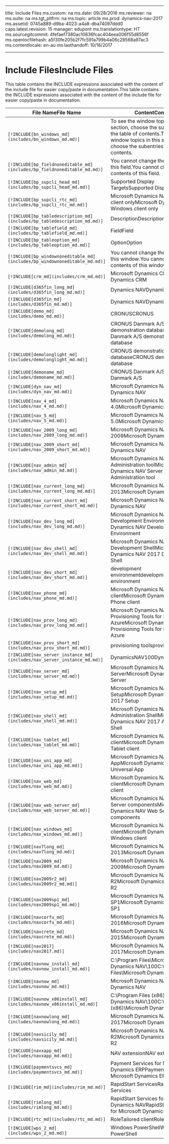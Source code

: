 
---
title: Include Files
ms.custom: na
ms.date: 09/28/2016
ms.reviewer: na
ms.suite: na
ms.tgt_pltfrm: na
ms.topic: article
ms.prod: dynamics-nav-2017
ms.assetid: 0745a889-d9ba-4023-a4a8-dba74097ddd0
caps.latest.revision: 15
manager: edupont
ms.translationtype: HT
ms.sourcegitcommit: 4fefaef7380ac10836fcac404eea006f55d8556f
ms.openlocfilehash: a5f30fe205b2f7fc591a799b4a06c28568a97ac3
ms.contentlocale: en-au
ms.lasthandoff: 10/16/2017

---

# <a name="include-files"></a><span data-ttu-id="e4885-102">Include Files</span><span class="sxs-lookup"><span data-stu-id="e4885-102">Include Files</span></span>

<span data-ttu-id="e4885-103">This table contains the INCLUDE expressions associated with the content of the include file for easier copy/paste in documentation.</span><span class="sxs-lookup"><span data-stu-id="e4885-103">This table contains the INCLUDE expressions associated with the content of the include file for easier copy/paste in documentation.</span></span>

|<span data-ttu-id="e4885-104">File Name</span><span class="sxs-lookup"><span data-stu-id="e4885-104">File Name</span></span>   |<span data-ttu-id="e4885-105">Content</span><span class="sxs-lookup"><span data-stu-id="e4885-105">Content</span></span>  |
|------------|---------|
|`[!INCLUDE[bn_windows_md](includes/bn_windows_md.md)]`|<span data-ttu-id="e4885-106">To see the window topics in this section, choose the subentries in the table of contents.</span><span class="sxs-lookup"><span data-stu-id="e4885-106">To see the window topics in this section, choose the subentries in the table of contents.</span></span>|
|`[!INCLUDE[bp_fieldnoneditable_md](includes/bp_fieldnoneditable_md.md)]`|<span data-ttu-id="e4885-107">You cannot change the contents of this field.</span><span class="sxs-lookup"><span data-stu-id="e4885-107">You cannot change the contents of this field.</span></span>|
|`[!INCLUDE[bp_supcli_head_md](includes/bp_supcli_head_md.md)]`|<span data-ttu-id="e4885-108">Supported Display Targets</span><span class="sxs-lookup"><span data-stu-id="e4885-108">Supported Display Targets</span></span>|
|`[!INCLUDE[bp_supcli_rtc_md](includes/bp_supcli_rtc_md.md)]`|<span data-ttu-id="e4885-109">Microsoft Dynamics NAV Windows client only</span><span class="sxs-lookup"><span data-stu-id="e4885-109">Microsoft Dynamics NAV Windows client only</span></span>|
|`[!INCLUDE[bp_tabledescription_md](includes/bp_tabledescription_md.md)]`|<span data-ttu-id="e4885-110">Description</span><span class="sxs-lookup"><span data-stu-id="e4885-110">Description</span></span>| 
|`[!INCLUDE[bp_tablefield_md](includes/bp_tablefield_md.md)]`|<span data-ttu-id="e4885-111">Field</span><span class="sxs-lookup"><span data-stu-id="e4885-111">Field</span></span>|
|`[!INCLUDE[bp_tableoption_md](includes/bp_tableoption_md.md)]`|<span data-ttu-id="e4885-112">Option</span><span class="sxs-lookup"><span data-stu-id="e4885-112">Option</span></span>|
|`[!INCLUDE[bp_windownoneditable_md](includes/bp_windownoneditable_md.md)]`|<span data-ttu-id="e4885-113">You cannot change the contents of this window.</span><span class="sxs-lookup"><span data-stu-id="e4885-113">You cannot change the contents of this window.</span></span>|
|`[!INCLUDE[crm_md](includes/crm_md.md)]`|<span data-ttu-id="e4885-114">Microsoft Dynamics CRM</span><span class="sxs-lookup"><span data-stu-id="e4885-114">Microsoft Dynamics CRM</span></span>|
|`[!INCLUDE[d365fin_long_md](includes/d365fin_long_md.md)]`|<span data-ttu-id="e4885-115">Dynamics NAV</span><span class="sxs-lookup"><span data-stu-id="e4885-115">Dynamics NAV</span></span>|
|`[!INCLUDE[d365fin_md](includes/d365fin_md.md)]`|<span data-ttu-id="e4885-116">Dynamics NAV</span><span class="sxs-lookup"><span data-stu-id="e4885-116">Dynamics NAV</span></span>|
|`[!INCLUDE[demo_md](includes/demo_md.md)]`|<span data-ttu-id="e4885-117">CRONUS</span><span class="sxs-lookup"><span data-stu-id="e4885-117">CRONUS</span></span>|
|`[!INCLUDE[demolong_md](includes/demolong_md.md)]`|<span data-ttu-id="e4885-118">CRONUS Danmark A/S demonstration database</span><span class="sxs-lookup"><span data-stu-id="e4885-118">CRONUS Danmark A/S demonstration database</span></span>|
|`[!INCLUDE[demolonglight_md](includes/demolonglight_md.md)]`|<span data-ttu-id="e4885-119">CRONUS demonstration database</span><span class="sxs-lookup"><span data-stu-id="e4885-119">CRONUS demonstration database</span></span>|
|`[!INCLUDE[demoname_md](includes/demoname_md.md)]`|<span data-ttu-id="e4885-120">CRONUS Danmark A/S</span><span class="sxs-lookup"><span data-stu-id="e4885-120">CRONUS Danmark A/S</span></span>|
|`[!INCLUDE[dyn_nav_md](includes/dyn_nav_md.md)]`|<span data-ttu-id="e4885-121">Microsoft Dynamics NAV</span><span class="sxs-lookup"><span data-stu-id="e4885-121">Microsoft Dynamics NAV</span></span>|
|`[!INCLUDE[nav_4_md](includes/nav_4_md.md)]`|<span data-ttu-id="e4885-122">Microsoft Dynamics NAV 4.0</span><span class="sxs-lookup"><span data-stu-id="e4885-122">Microsoft Dynamics NAV 4.0</span></span>|
|`[!INCLUDE[nav_5_md](includes/nav_5_md.md)]`|<span data-ttu-id="e4885-123">Microsoft Dynamics NAV 5.0</span><span class="sxs-lookup"><span data-stu-id="e4885-123">Microsoft Dynamics NAV 5.0</span></span>|
|`[!INCLUDE[nav_2009_long_md](includes/nav_2009_long_md.md)]`|<span data-ttu-id="e4885-124">Microsoft Dynamics NAV 2009</span><span class="sxs-lookup"><span data-stu-id="e4885-124">Microsoft Dynamics NAV 2009</span></span>|
|`[!INCLUDE[nav_2009_short_md](includes/nav_2009_short_md.md)]`|<span data-ttu-id="e4885-125">Microsoft Dynamics NAV</span><span class="sxs-lookup"><span data-stu-id="e4885-125">Microsoft Dynamics NAV</span></span>|
|`[!INCLUDE[nav_admin_md](includes/nav_admin_md.md)]`|<span data-ttu-id="e4885-126">Microsoft Dynamics NAV Server Administration tool</span><span class="sxs-lookup"><span data-stu-id="e4885-126">Microsoft Dynamics NAV Server Administration tool</span></span>|
|`[!INCLUDE[nav_current_long_md](includes/nav_current_long_md.md)]`|<span data-ttu-id="e4885-127">Microsoft Dynamics NAV 2013</span><span class="sxs-lookup"><span data-stu-id="e4885-127">Microsoft Dynamics NAV 2013</span></span>|
|`[!INCLUDE[nav_current_short_md](includes/nav_current_short_md.md)]`|<span data-ttu-id="e4885-128">Microsoft Dynamics NAV</span><span class="sxs-lookup"><span data-stu-id="e4885-128">Microsoft Dynamics NAV</span></span>|
|`[!INCLUDE[nav_dev_long_md](includes/nav_dev_long_md.md)]`|<span data-ttu-id="e4885-129">Microsoft Dynamics NAV Development Environment</span><span class="sxs-lookup"><span data-stu-id="e4885-129">Microsoft Dynamics NAV Development Environment</span></span>|
|`[!INCLUDE[nav_dev_shell_md](includes/nav_dev_shell_md.md)]`|<span data-ttu-id="e4885-130">Microsoft Dynamics NAV 2017 Development Shell</span><span class="sxs-lookup"><span data-stu-id="e4885-130">Microsoft Dynamics NAV 2017 Development Shell</span></span>|
|`[!INCLUDE[nav_dev_short_md](includes/nav_dev_short_md.md)]`|<span data-ttu-id="e4885-131">development environment</span><span class="sxs-lookup"><span data-stu-id="e4885-131">development environment</span></span>|
|`[!INCLUDE[nav_phone_md](includes/nav_phone_md.md)]`|<span data-ttu-id="e4885-132">Microsoft Dynamics NAV Phone client</span><span class="sxs-lookup"><span data-stu-id="e4885-132">Microsoft Dynamics NAV Phone client</span></span>|
|`[!INCLUDE[nav_prov_long_md](includes/nav_prov_long_md.md)]`|<span data-ttu-id="e4885-133">Microsoft Dynamics NAV Provisioning Tools for Microsoft Azure</span><span class="sxs-lookup"><span data-stu-id="e4885-133">Microsoft Dynamics NAV Provisioning Tools for Microsoft Azure</span></span>|
|`[!INCLUDE[nav_prov_short_md](includes/nav_prov_short_md.md)]`|<span data-ttu-id="e4885-134">provisioning tools</span><span class="sxs-lookup"><span data-stu-id="e4885-134">provisioning tools</span></span>|
|`[!INCLUDE[nav_server_instance_md](includes/nav_server_instance_md.md)]`|<span data-ttu-id="e4885-135">DynamicsNAV100</span><span class="sxs-lookup"><span data-stu-id="e4885-135">DynamicsNAV100</span></span>|
|`[!INCLUDE[nav_server_md](includes/nav_server_md.md)]`|<span data-ttu-id="e4885-136">Microsoft Dynamics NAV Server</span><span class="sxs-lookup"><span data-stu-id="e4885-136">Microsoft Dynamics NAV Server</span></span>|
|`[!INCLUDE[nav_setup_md](includes/nav_setup_md.md)]`|<span data-ttu-id="e4885-137">Microsoft Dynamics NAV 2017 Setup</span><span class="sxs-lookup"><span data-stu-id="e4885-137">Microsoft Dynamics NAV 2017 Setup</span></span>|
|`[!INCLUDE[nav_shell_md](includes/nav_shell_md.md)]`|<span data-ttu-id="e4885-138">Microsoft Dynamics NAV 2017 Administration Shell</span><span class="sxs-lookup"><span data-stu-id="e4885-138">Microsoft Dynamics NAV 2017 Administration Shell</span></span>|
|`[!INCLUDE[nav_tablet_md](includes/nav_tablet_md.md)]`|<span data-ttu-id="e4885-139">Microsoft Dynamics NAV Tablet client</span><span class="sxs-lookup"><span data-stu-id="e4885-139">Microsoft Dynamics NAV Tablet client</span></span>|
|`[!INCLUDE[nav_uni_app_md](includes/nav_uni_app_md.md)]`|<span data-ttu-id="e4885-140">Microsoft Dynamics NAV Universal App</span><span class="sxs-lookup"><span data-stu-id="e4885-140">Microsoft Dynamics NAV Universal App</span></span>|
|`[!INCLUDE[nav_web_md](includes/nav_web_md.md)]`|<span data-ttu-id="e4885-141">Microsoft Dynamics NAV Web client</span><span class="sxs-lookup"><span data-stu-id="e4885-141">Microsoft Dynamics NAV Web client</span></span>|
|`[!INCLUDE[nav_web_server_md](includes/nav_web_server_md.md)]`|<span data-ttu-id="e4885-142">Microsoft Dynamics NAV Web Server components</span><span class="sxs-lookup"><span data-stu-id="e4885-142">Microsoft Dynamics NAV Web Server components</span></span>|
|`[!INCLUDE[nav_windows_md](includes/nav_windows_md.md)]`|<span data-ttu-id="e4885-143">Microsoft Dynamics NAV Windows client</span><span class="sxs-lookup"><span data-stu-id="e4885-143">Microsoft Dynamics NAV Windows client</span></span>|
|`[!INCLUDE[nav7long_md](includes/nav7long_md.md)]`|<span data-ttu-id="e4885-144">Microsoft Dynamics NAV 2013</span><span class="sxs-lookup"><span data-stu-id="e4885-144">Microsoft Dynamics NAV 2013</span></span>|
|`[!INCLUDE[nav2009_md](includes/nav2009_md.md)]`|<span data-ttu-id="e4885-145">Microsoft Dynamics NAV 2009</span><span class="sxs-lookup"><span data-stu-id="e4885-145">Microsoft Dynamics NAV 2009</span></span>|
|`[!INCLUDE[nav2009r2_md](includes/nav2009r2_md.md)]`|<span data-ttu-id="e4885-146">Microsoft Dynamics NAV 2009 R2</span><span class="sxs-lookup"><span data-stu-id="e4885-146">Microsoft Dynamics NAV 2009 R2</span></span>|
|`[!INCLUDE[nav2009sp1_md](includes/nav2009sp1_md.md)]`|<span data-ttu-id="e4885-147">Microsoft Dynamics NAV 2009 SP1</span><span class="sxs-lookup"><span data-stu-id="e4885-147">Microsoft Dynamics NAV 2009 SP1</span></span>|
|`[!INCLUDE[navcorfu_md](includes/navcorfu_md.md)]`|<span data-ttu-id="e4885-148">Microsoft Dynamics NAV 2016</span><span class="sxs-lookup"><span data-stu-id="e4885-148">Microsoft Dynamics NAV 2016</span></span>|
|`[!INCLUDE[navcrete_md](includes/navcrete_md.md)]`|<span data-ttu-id="e4885-149">Microsoft Dynamics NAV 2015</span><span class="sxs-lookup"><span data-stu-id="e4885-149">Microsoft Dynamics NAV 2015</span></span>|
|`[!INCLUDE[nav2017](includes/nav2017.md)]`|<span data-ttu-id="e4885-150">Microsoft Dynamics NAV 2017</span><span class="sxs-lookup"><span data-stu-id="e4885-150">Microsoft Dynamics NAV 2017</span></span>|
|`[!INCLUDE[navnow_install_md](includes/navnow_install_md.md)]`|<span data-ttu-id="e4885-151">C:\\Program Files\\Microsoft Dynamics NAV\\100</span><span class="sxs-lookup"><span data-stu-id="e4885-151">C:\\Program Files\\Microsoft Dynamics NAV\\100</span></span>|
|`[!INCLUDE[navnow_md](includes/navnow_md.md)]`|<span data-ttu-id="e4885-152">Microsoft Dynamics NAV</span><span class="sxs-lookup"><span data-stu-id="e4885-152">Microsoft Dynamics NAV</span></span>|
|`[!INCLUDE[navnow_x86install_md](includes/navnow_x86install_md.md)]`|<span data-ttu-id="e4885-153">C:\\Program Files \(x86\)\\Microsoft Dynamics NAV\\100</span><span class="sxs-lookup"><span data-stu-id="e4885-153">C:\\Program Files \(x86\)\\Microsoft Dynamics NAV\\100</span></span>|
|`[!INCLUDE[navnowlong_md](includes/navnowlong_md.md)]`|<span data-ttu-id="e4885-154">Microsoft Dynamics NAV 2017</span><span class="sxs-lookup"><span data-stu-id="e4885-154">Microsoft Dynamics NAV 2017</span></span>|
|`[!INCLUDE[navsicily_md](includes/navsicily_md.md)]`|<span data-ttu-id="e4885-155">Microsoft Dynamics NAV 2013 R2</span><span class="sxs-lookup"><span data-stu-id="e4885-155">Microsoft Dynamics NAV 2013 R2</span></span>|
|`[!INCLUDE[navxapp_md](includes/navxapp_md.md)]`|<span data-ttu-id="e4885-156">NAV extension</span><span class="sxs-lookup"><span data-stu-id="e4885-156">NAV extension</span></span>|
|`[!INCLUDE[paymentsvcs_md](includes/paymentsvcs_md.md)]`|<span data-ttu-id="e4885-157">Payment Services for Microsoft Dynamics ERP</span><span class="sxs-lookup"><span data-stu-id="e4885-157">Payment Services for Microsoft Dynamics ERP</span></span>|
|`[!INCLUDE[rim_md](includes/rim_md.md)]`|<span data-ttu-id="e4885-158">RapidStart Services</span><span class="sxs-lookup"><span data-stu-id="e4885-158">RapidStart Services</span></span>|
|`[!INCLUDE[rimlong_md](includes/rimlong_md.md)]`|<span data-ttu-id="e4885-159">RapidStart Services for Microsoft Dynamics NAV</span><span class="sxs-lookup"><span data-stu-id="e4885-159">RapidStart Services for Microsoft Dynamics NAV</span></span>|
|`[!INCLUDE[rtc_md](includes/rtc_md.md)]`|<span data-ttu-id="e4885-160">RoleTailored client</span><span class="sxs-lookup"><span data-stu-id="e4885-160">RoleTailored client</span></span>|
|`[!INCLUDE[wps_2_md](includes/wps_2_md.md)]`|<span data-ttu-id="e4885-161">Windows PowerShell</span><span class="sxs-lookup"><span data-stu-id="e4885-161">Windows PowerShell</span></span>|

